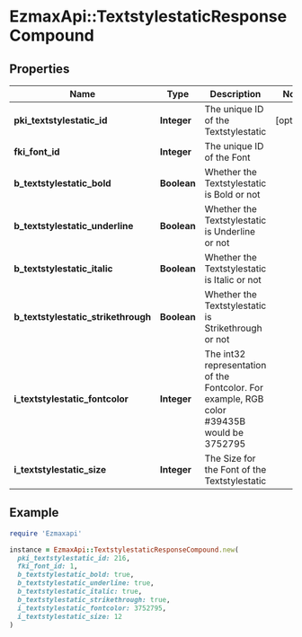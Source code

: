 # EzmaxApi::TextstylestaticResponseCompound

## Properties

| Name | Type | Description | Notes |
| ---- | ---- | ----------- | ----- |
| **pki_textstylestatic_id** | **Integer** | The unique ID of the Textstylestatic | [optional] |
| **fki_font_id** | **Integer** | The unique ID of the Font |  |
| **b_textstylestatic_bold** | **Boolean** | Whether the Textstylestatic is Bold or not |  |
| **b_textstylestatic_underline** | **Boolean** | Whether the Textstylestatic is Underline or not |  |
| **b_textstylestatic_italic** | **Boolean** | Whether the Textstylestatic is Italic or not |  |
| **b_textstylestatic_strikethrough** | **Boolean** | Whether the Textstylestatic is Strikethrough or not |  |
| **i_textstylestatic_fontcolor** | **Integer** | The int32 representation of the Fontcolor. For example, RGB color #39435B would be 3752795 |  |
| **i_textstylestatic_size** | **Integer** | The Size for the Font of the Textstylestatic |  |

## Example

```ruby
require 'Ezmaxapi'

instance = EzmaxApi::TextstylestaticResponseCompound.new(
  pki_textstylestatic_id: 216,
  fki_font_id: 1,
  b_textstylestatic_bold: true,
  b_textstylestatic_underline: true,
  b_textstylestatic_italic: true,
  b_textstylestatic_strikethrough: true,
  i_textstylestatic_fontcolor: 3752795,
  i_textstylestatic_size: 12
)
```


